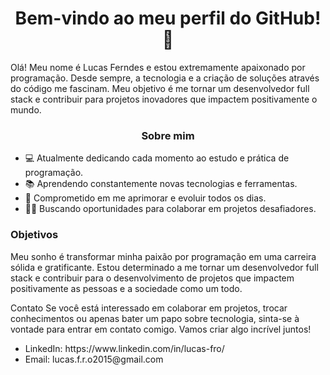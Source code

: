 <h1 align="center">Bem-vindo ao meu perfil do GitHub! 🚀</h1>
<p>Olá! Meu nome é Lucas Ferndes e estou extremamente apaixonado por programação. Desde sempre, a tecnologia e a criação de soluções através do código me fascinam. Meu objetivo é me tornar um desenvolvedor full stack e contribuir para projetos inovadores que impactem positivamente o mundo.</p>

<h3 align="center">Sobre mim</h3>
<ul>
  <li>💻 Atualmente dedicando cada momento ao estudo e prática de programação.</li>
  <li>📚 Aprendendo constantemente novas tecnologias e ferramentas.</li>
  <li>🌱 Comprometido em me aprimorar e evoluir todos os dias.</li>
  <li>👨‍💻 Buscando oportunidades para colaborar em projetos desafiadores.</li>
</ul>
<h3>Objetivos</h3>
Meu sonho é transformar minha paixão por programação em uma carreira sólida e gratificante. Estou determinado a me tornar um desenvolvedor full stack e contribuir para o desenvolvimento de projetos que impactem positivamente as pessoas e a sociedade como um todo.

Contato
Se você está interessado em colaborar em projetos, trocar conhecimentos ou apenas bater um papo sobre tecnologia, sinta-se à vontade para entrar em contato comigo. Vamos criar algo incrível juntos!
<ul>
  <li>LinkedIn: https://www.linkedin.com/in/lucas-fro/</li>
  <li>Email: lucas.f.r.o2015@gmail.com</li>
</ul>


